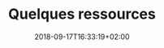 ---
title: "Quelques ressources"
date: 2018-09-17T16:33:19+02:00
draft: true
button: "En savoir plus"
txturl: "Tous les tags"
menu: 
  main: 
    weight: 400
    name: "Ressources"
---